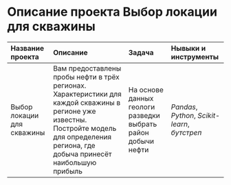 # Описание проекта Выбор локации для скважины

| Название проекта | Описание | Задача | Нывыки и инструменты | 
| :---------------------- | :---------------------- | :---------------------- | :---------------------- |
| Выбор локации для скважины | Вам предоставлены пробы нефти в трёх регионах. Характеристики для каждой скважины в регионе уже известны. Постройте модель для определения региона, где добыча принесёт наибольшую прибыль | На основе данных геологи разведки выбрать район добычи нефти | *Pandas*, *Python*, *Scikit-learn*, *бутстреп* |
